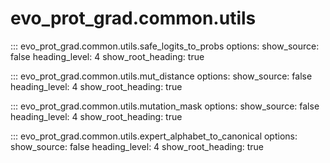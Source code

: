 # evo_prot_grad.common.utils

::: evo_prot_grad.common.utils.safe_logits_to_probs
    options:
        show_source: false
        heading_level: 4
        show_root_heading: true

::: evo_prot_grad.common.utils.mut_distance
    options:
        show_source: false
        heading_level: 4
        show_root_heading: true

::: evo_prot_grad.common.utils.mutation_mask
    options:
        show_source: false
        heading_level: 4
        show_root_heading: true

::: evo_prot_grad.common.utils.expert_alphabet_to_canonical
    options:
        show_source: false
        heading_level: 4
        show_root_heading: true



